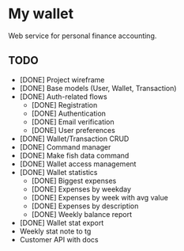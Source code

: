 # My wallet

Web service for personal finance accounting.

## TODO

- [DONE] Project wireframe
- [DONE] Base models (User, Wallet, Transaction)
- [DONE] Auth-related flows
  - [DONE] Registration
  - [DONE] Authentication
  - [DONE] Email verification
  - [DONE] User preferences
- [DONE] Wallet/Transaction CRUD
- [DONE] Command manager
- [DONE] Make fish data command
- [DONE] Wallet access management
- [DONE] Wallet statistics
  - [DONE] Biggest expenses
  - [DONE] Expenses by weekday
  - [DONE] Expenses by week with avg value
  - [DONE] Expenses by description
  - [DONE] Weekly balance report
- [DONE] Wallet stat export
- Weekly stat note to tg
- Customer API with docs
